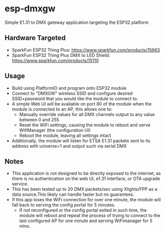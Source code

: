 # esp-dmxgw
Simple E1.31 to DMX gateway application targeting the ESP32 platform

## Hardware Targeted
* SparkFun ESP32 Thing Plus: https://www.sparkfun.com/products/15663
* SparkFun ESP32 Thing Plus DMX to LED Shield: https://www.sparkfun.com/products/15110

## Usage
* Build using PlatformIO and program onto ESP32 module
* Connect to "DMXGW" wireless SSID and configure desired SSID+password that you would like the module to connect to.
* A simple Web UI will be available on port 80 of the module when the module is connected to an AP, this allows one to:
    * Manually override values for all DMX channels output to any value between 0 and 255
    * Reset the WiFi settings, causing the module to reboot and serve WifiManager (the configuration UI)
    * Reboot the module, leaving all settings intact
* Additionally, the module will listen for ETSA E1.31 packets sent to its address with universe=1 and output such via serial DMX

## Notes
* This application is not designed to be directly exposed to the internet, as there is no authentication on the web UI, e1.31 interface, or OTA upgrade service.
* This has been tested up to 20 DMX packets/sec using Xlights/FPP as a data source.This likely can handle faster but no guarantees.
* If this app loses the WiFi connection for over one minute, the module will fall back to serving the config portal for 5 minutes.
    * If not reconfigured or the config portal exited in such time, the module will reboot and repeat the process of trying to connect to the last configured AP for one minute and serving WiFimanager for 5 mins.


